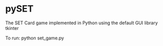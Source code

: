 # pySET
The SET Card game implemented in Python using the default GUI library tkinter

To run: python set_game.py
